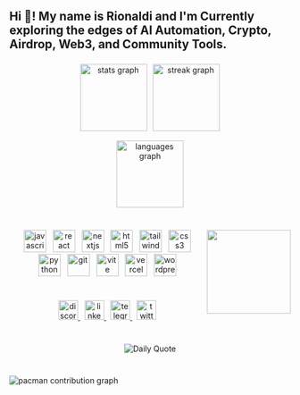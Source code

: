 <h2 align="left">Hi 👋! My name is Rionaldi and I'm Currently exploring the edges of AI Automation, Crypto, Airdrop, Web3, and Community Tools.</h2>

###

<div align="center">
  <div style="display: flex; justify-content: center; gap: 10px;">
    <img src="https://github-readme-stats.vercel.app/api?username=4funnds&theme=blue_navy&hide_border=false&include_all_commits=false&count_private=false" height="120" alt="stats graph" />
    <img src="https://nirzak-streak-stats.vercel.app/?user=4funnds&theme=blue_navy&hide_border=false" height="120" alt="streak graph" />
  </div>
  <br />
  <img src="https://github-readme-stats.vercel.app/api/top-langs/?username=4funnds&theme=blue_navy&hide_border=false&include_all_commits=false&count_private=false&layout=compact" height="120" alt="languages graph" />
</div>
<br/>

###

<img align="right" height="150" src="https://media0.giphy.com/media/v1.Y2lkPTc5MGI3NjExYTJ4OWE2bmZjaXNmczBrZHdrcHYzeXRtcWM3ZWFhOGZ4enVmcXhoOSZlcD12MV9pbnRlcm5hbF9naWZfYnlfaWQmY3Q9Zw/ryKkajMOMjYCQ/giphy.gif"  />

###

<div align="center">
  <img src="https://cdn.jsdelivr.net/gh/devicons/devicon/icons/javascript/javascript-original.svg" height="40" alt="javascript" title="JavaScript" />&nbsp;&nbsp;
  <img src="https://cdn.jsdelivr.net/gh/devicons/devicon/icons/react/react-original.svg" height="40" alt="react" title="React" />&nbsp;&nbsp;
  <img src="https://cdn.jsdelivr.net/gh/devicons/devicon/icons/nextjs/nextjs-original.svg" height="40" alt="nextjs" title="Next.js" />&nbsp;&nbsp;
  <img src="https://skillicons.dev/icons?i=html" height="40" alt="html5" title="HTML5" />&nbsp;&nbsp;
  <img src="https://skillicons.dev/icons?i=tailwind" height="40" alt="tailwindcss" title="Tailwind CSS" />&nbsp;&nbsp;
  <img src="https://skillicons.dev/icons?i=css" height="40" alt="css3" title="CSS3" />
</div>
<div align="center">
  <img src="https://skillicons.dev/icons?i=py" height="40" alt="python" title="Python" />&nbsp;&nbsp;
  <img src="https://skillicons.dev/icons?i=git" height="40" alt="git" title="Git" />&nbsp;&nbsp;
  <img src="https://skillicons.dev/icons?i=vite" height="40" alt="vite" title="Vite" />&nbsp;&nbsp;
  <img src="https://skillicons.dev/icons?i=vercel" height="40" alt="vercel" title="Vercel" />&nbsp;&nbsp;
  <img src="https://skillicons.dev/icons?i=wordpress" height="40" alt="wordpress" title="WordPress" />
</div>
<br/>

###

<div align="center">
  <a href="https://discord.com/4funnds" target="_blank">
    <img src="https://img.shields.io/static/v1?message=Discord&logo=discord&label=&color=7289DA&logoColor=white&labelColor=&style=for-the-badge" height="35" alt="discord" />
  </a>&nbsp;
  <a href="https://www.linkedin.com/in/rionaldi-lie-44ab41280/" target="_blank">
    <img src="https://img.shields.io/static/v1?message=LinkedIn&logo=linkedin&label=&color=0077B5&logoColor=white&labelColor=&style=for-the-badge" height="35" alt="linkedin" />
  </a>&nbsp;
  <a href="https://t.me/fourfunnds" target="_blank">
    <img src="https://img.shields.io/static/v1?message=Telegram&logo=telegram&label=&color=2CA5E0&logoColor=white&labelColor=&style=for-the-badge" height="35" alt="telegram" />
  </a>&nbsp;
  <a href="https://x.com/4funnds" target="_blank">
    <img src="https://img.shields.io/static/v1?message=Twitter&logo=twitter&label=&color=1DA1F2&logoColor=white&labelColor=&style=for-the-badge" height="35" alt="twitter" />
  </a>
</div>
<br/>

###

<div align="center">
  
  ![Daily Quote](https://readme-daily-quotes.vercel.app/api?theme=algolia&author=Me&quote=Accounting+taught+me+precision,+coding+made+it+powerful.&font=poppins&border_width=0)
  
</div>

###

<br clear="both">

<picture>
  <source media="(prefers-color-scheme: dark)" srcset="https://raw.githubusercontent.com/4funnds/4funnds/output/pacman-contribution-graph-dark.svg">
  <source media="(prefers-color-scheme: light)" srcset="https://raw.githubusercontent.com/4funnds/4funnds/output/pacman-contribution-graph.svg">
  <img alt="pacman contribution graph" src="https://raw.githubusercontent.com/4funnds/4funnds/output/pacman-contribution-graph.svg">
</picture>

###